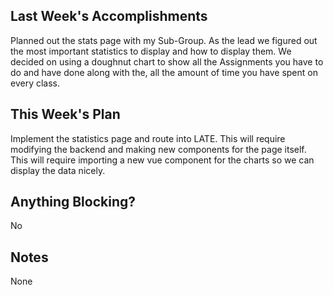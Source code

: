 ## Last Week's Accomplishments

Planned out the stats page with my Sub-Group. As the lead we figured out the most
important statistics to display and how to display them.  We decided on using
a doughnut chart to show all the Assignments you have to do and have done along
with the, all the amount of time you have spent on every class.

## This Week's Plan

Implement the statistics page and route into LATE. This will require modifying
the backend and making new components for the page itself. This will require
importing a new vue component for the charts so we can display the data nicely.

## Anything Blocking?

No

## Notes

None
